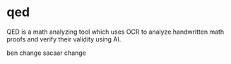 # qed
QED is a math analyzing tool which uses OCR to analyze handwritten math proofs and verify their validity using AI. 


ben change
sacaar change
